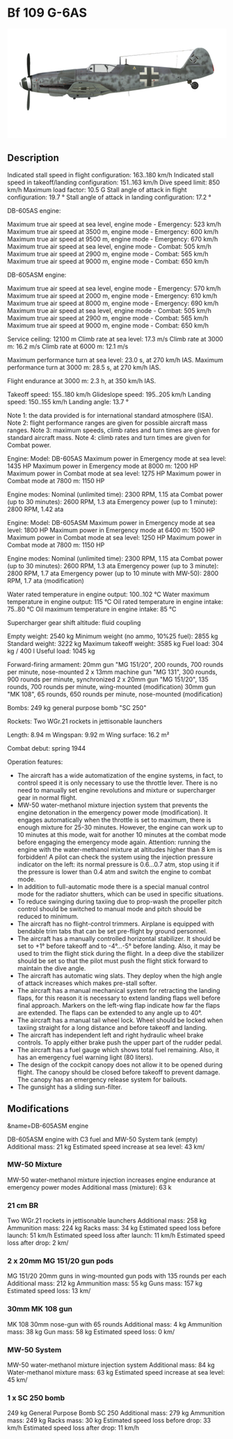 # Bf 109 G-6AS

![bf109g6as](../images/bf109g6as.png)

## Description

Indicated stall speed in flight configuration: 163..180 km/h
Indicated stall speed in takeoff/landing configuration: 151..163 km/h
Dive speed limit: 850 km/h
Maximum load factor: 10.5 G
Stall angle of attack in flight configuration: 19.7 °
Stall angle of attack in landing configuration: 17.2 °

DB-605AS engine:

Maximum true air speed at sea level, engine mode - Emergency: 523 km/h
Maximum true air speed at 3500 m, engine mode - Emergency: 600 km/h
Maximum true air speed at 9500 m, engine mode - Emergency: 670 km/h
Maximum true air speed at sea level, engine mode - Combat: 505 km/h
Maximum true air speed at 2900 m, engine mode - Combat: 565 km/h
Maximum true air speed at 9000 m, engine mode - Combat: 650 km/h

DB-605ASM engine:

Maximum true air speed at sea level, engine mode - Emergency: 570 km/h
Maximum true air speed at 2000 m, engine mode - Emergency: 610 km/h
Maximum true air speed at 8000 m, engine mode - Emergency: 690 km/h
Maximum true air speed at sea level, engine mode - Combat: 505 km/h
Maximum true air speed at 2900 m, engine mode - Combat: 565 km/h
Maximum true air speed at 9000 m, engine mode - Combat: 650 km/h

Service ceiling: 12100 m
Climb rate at sea level: 17.3 m/s
Climb rate at 3000 m: 16.2 m/s
Climb rate at 6000 m: 12.1 m/s

Maximum performance turn at sea level: 23.0 s, at 270 km/h IAS.
Maximum performance turn at 3000 m: 28.5 s, at 270 km/h IAS.

Flight endurance at 3000 m: 2.3 h, at 350 km/h IAS.

Takeoff speed: 155..180 km/h
Glideslope speed: 195..205 km/h
Landing speed: 150..155 km/h
Landing angle: 13.7 °

Note 1: the data provided is for international standard atmosphere (ISA).
Note 2: flight performance ranges are given for possible aircraft mass ranges.
Note 3: maximum speeds, climb rates and turn times are given for standard aircraft mass.
Note 4: climb rates and turn times are given for Combat power.

Engine:
Model: DB-605AS
Maximum power in Emergency mode at sea level: 1435 HP
Maximum power in Emergency mode at 8000 m: 1200 HP
Maximum power in Combat mode at sea level: 1275 HP
Maximum power in Combat mode at 7800 m: 1150 HP

Engine modes:
Nominal (unlimited time): 2300 RPM, 1.15 ata
Combat power (up to 30 minutes): 2600 RPM, 1.3 ata
Emergency power (up to 1 minute): 2800 RPM, 1.42 ata

Engine:
Model: DB-605ASM
Maximum power in Emergency mode at sea level: 1800 HP
Maximum power in Emergency mode at 6400 m: 1500 HP
Maximum power in Combat mode at sea level: 1250 HP
Maximum power in Combat mode at 7800 m: 1150 HP

Engine modes:
Nominal (unlimited time): 2300 RPM, 1.15 ata
Combat power (up to 30 minutes): 2600 RPM, 1.3 ata
Emergency power (up to 3 minute): 2800 RPM, 1.7 ata
Emergency power (up to 10 minute with MW-50): 2800 RPM, 1.7 ata (modification)

Water rated temperature in engine output: 100..102 °C
Water maximum temperature in engine output: 115 °C
Oil rated temperature in engine intake: 75..80 °C
Oil maximum temperature in engine intake: 85 °C

Supercharger gear shift altitude: fluid coupling 

Empty weight: 2540 kg
Minimum weight (no ammo, 10%25 fuel): 2855 kg
Standard weight: 3222 kg
Maximum takeoff weight: 3585 kg
Fuel load: 304 kg / 400 l
Useful load: 1045 kg

Forward-firing armament:
20mm gun "MG 151/20", 200 rounds, 700 rounds per minute, nose-mounted
2 x 13mm machine gun "MG 131", 300 rounds, 900 rounds per minute, synchronized
2 x 20mm gun "MG 151/20", 135 rounds, 700 rounds per minute, wing-mounted (modification)
30mm gun "MK 108", 65 rounds, 650 rounds per minute, nose-mounted (modification)

Bombs:
249 kg general purpose bomb "SC 250"

Rockets:
Two WGr.21 rockets in jettisonable launchers

Length: 8.94 m
Wingspan: 9.92 m
Wing surface: 16.2 m²

Combat debut: spring 1944

Operation features:
- The aircraft has a wide automatization of the engine systems, in fact, to control speed it is only necessary to use the throttle lever. There is no need to manually set engine revolutions and mixture or supercharger gear in normal flight.
- MW-50 water-methanol mixture injection system that prevents the engine detonation in the emergency power mode (modification). It engages automatically when the throttle is set to maximum, there is enough mixture for 25-30 minutes. However, the engine can work up to 10 minutes at this mode, wait for another 10 minutes at the combat mode before engaging the emergency mode again. Attention: running the engine with the water-methanol mixture at altitudes higher than 8 km is forbidden! A pilot can check the system using the injection pressure indicator on the left: its normal pressure is 0.6...0.7 atm, stop using it if the pressure is lower than 0.4 atm and switch the engine to combat mode.
- In addition to full-automatic mode there is a special manual control mode for the radiator shutters, which can be used in specific situations.
- To reduce swinging during taxiing due to prop-wash the propeller pitch control should be switched to manual mode and pitch should be reduced to minimum.
- The aircraft has no flight-control trimmers. Airplane is equipped with bendable trim tabs that can be set pre-flight by ground personnel.
- The aircraft has a manually controlled horizontal stabilizer. It should be set to +1° before takeoff and to -4°...-5° before landing. Also, it may be used to trim the flight stick during the flight. In a deep dive the stabilizer should be set so that the pilot must push the flight stick forward to maintain the dive angle.
- The aircraft has automatic wing slats. They deploy when the high angle of attack increases which makes pre-stall softer.
- The aircraft has a manual mechanical system for retracting the landing flaps, for this reason it is necessary to extend landing flaps well before final approach. Markers on the left-wing flap indicate how far the flaps are extended. The flaps can be extended to any angle up to 40°.
- The aircraft has a manual tail wheel lock. Wheel should be locked when taxiing straight for a long distance and before takeoff and landing.
- The aircraft has independent left and right hydraulic wheel brake controls. To apply either brake push the upper part of the rudder pedal.
- The aircraft has a fuel gauge which shows total fuel remaining. Also, it has an emergency fuel warning light (80 liters).
- The design of the cockpit canopy does not allow it to be opened during flight. The canopy should be closed before takeoff to prevent damage. The canopy has an emergency release system for bailouts.
- The gunsight has a sliding sun-filter.

## Modifications
&name=DB-605ASM engine

DB-605ASM engine with C3 fuel and MW-50 System tank (empty)
Additional mass: 21 kg
Estimated speed increase at sea level: 43 km/
### MW-50 Mixture

MW-50 water-methanol mixture injection increases engine endurance at emergency power modes
Additional mass (mixture): 63 k
### 21 cm BR

Two WGr.21 rockets in jettisonable launchers
Additional mass: 258 kg
Ammunition mass: 224 kg
Racks mass: 34 kg
Estimated speed loss before launch: 51 km/h
Estimated speed loss after launch: 11 km/h
Estimated speed loss after drop: 2 km/
### 2 x 20mm MG 151/20 gun pods

MG 151/20 20mm guns in wing-mounted gun pods with 135 rounds per each
Additional mass: 212 kg
Ammunition mass: 55 kg
Guns mass: 157 kg
Estimated speed loss: 13 km/
### 30mm MK 108 gun

MK 108 30mm nose-gun with 65 rounds
Additional mass: 4 kg
Ammunition mass: 38 kg
Gun mass: 58 kg
Estimated speed loss: 0 km/
### MW-50 System

MW-50 water-methanol mixture injection system 
Additional mass: 84 kg
Water-methanol mixture mass: 63 kg
Estimated speed increase at sea level: 45 km/
### 1 x SC 250 bomb

249 kg General Purpose Bomb SC 250
Additional mass: 279 kg
Ammunition mass: 249 kg
Racks mass: 30 kg
Estimated speed loss before drop: 33 km/h
Estimated speed loss after drop: 11 km/h